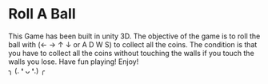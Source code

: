 # Roll A Ball
This Game has been built in unity 3D. The objective of the game is to roll the ball with (← → ↑ ↓ or A D W S) to collect all the coins.
The condition is that you have to collect all the coins without touching the walls if you touch the walls you lose.
Have fun playing! Enjoy!  
╮ (. ❛ ᴗ ❛.) ╭ 